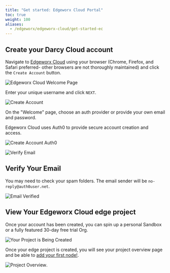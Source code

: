 ```yaml
---
title: "Get started: Edgeworx Cloud Portal"
toc: true
weight: 100
aliases:
  - /edgeworx/edgeworx-cloud/get-started-ec
---
```


## Create your Darcy Cloud account

Navigate to [Edgeworx Cloud](https://cloud.edgeworx.io/welcome) using your browser (Chrome, Firefox,
and Safari preferred- other browsers are not thoroughly maintained) and click the `Create Account`
button.
<!-- TODO: Re-do screenshots -->
<!-- TODO: Include instructional for GCM paid users.  -->
<!-- TODO: Redo content to reflect new dashboard -->
![Edgeworx Cloud Welcome Page](/images/cloud-home.png)

Enter your unique username and click `NEXT`.

![Create Account](</images/image (9).png>)

On the "Welcome" page, choose an auth provider or provide your own email and password.

Edgeworx Cloud uses Auth0 to provide secure account creation and access.

![Create Account Auth0](</images/image (13).png>)

![Verify Email](</images/image (18).png>)

## Verify Your Email

You may need to check your spam folders. The email sender will be `no-reply@auth0user.net`.

![Email Verified](</images/image (24).png>)

## View Your Edgeworx Cloud edge project

Once your account has been created, you can spin up a personal Sandbox or a fully featured 30-day free trial Org. 

![Your Project is Being Created](</images/image (15).png>)

Once your edge project is created, you will see your project overview page and be able
to [add your first node!](/docs/cloud/adding-nodes).

![Project Overview](/images/1done.png).
